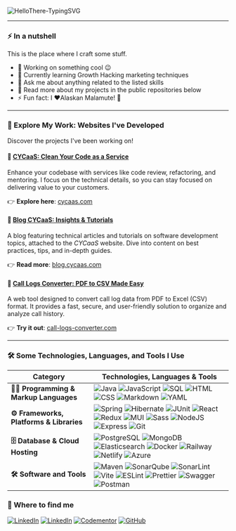 ![HelloThere-TypingSVG](https://readme-typing-svg.herokuapp.com?font=Karla&weight=700&size=26&duration=4000&pause=4000&color=3066BE&background=00000000&center=false&vCenter=true&random=false&width=435&lines=Hey+there%2C+I'm+Lo%C3%AFc!+%F0%9F%91%8B)

---

### ⚡ In a nutshell

This is the place where I craft some stuff.

* 🔭  Working on something cool 😉
* 🌱  Currently learning Growth Hacking marketing techniques
* 💬  Ask me about anything related to the listed skills
* 📖  Read more about my projects in the public repositories below
* ⚡  Fun fact: I ❤️Alaskan Malamute! 🐺

---

### 🌟 Explore My Work: Websites I've Developed

Discover the projects I've been working on!

#### 🚀 [CYCaaS: Clean Your Code as a Service](https://cycaas.com/)

Enhance your codebase with services like code review, refactoring, and mentoring. I focus on the technical details, so you can stay focused on delivering value to your customers.

👉 **Explore here**: [cycaas.com](https://cycaas.com/)

#### 📝 [Blog CYCaaS: Insights & Tutorials](https://blog.cycaas.com/)

A blog featuring technical articles and tutorials on software development topics, attached to the _CYCaaS_ website. Dive into content on best practices, tips, and in-depth guides. 

👉 **Read more**: [blog.cycaas.com](https://blog.cycaas.com/)

#### 🔄 [Call Logs Converter: PDF to CSV Made Easy](https://call-logs-converter.com/)

A web tool designed to convert call log data from PDF to Excel (CSV) format. It provides a fast, secure, and user-friendly solution to organize and analyze call history.

👉 **Try it out**: [call-logs-converter.com](https://call-logs-converter.com/)

---

### 🛠️ Some Technologies, Languages, and Tools I Use

| Category                           | Technologies, Languages & Tools                                                                                                                |
|------------------------------------|-------------------------------------------------------------------------------------------------------------------------------------|
| **👨‍💻 Programming & Markup Languages** | ![Java](https://custom-icon-badges.demolab.com/badge/-Java-EC2125?style=flat-square&logo=Java&logoColor=white) ![JavaScript](https://shields.io/badge/JavaScript-CCB029?logo=JavaScript&logoColor=white&style=flat-square) ![SQL](https://custom-icon-badges.demolab.com/badge/SQL-0075CF?logo=database&logoColor=white&style=flat-square) ![HTML](https://shields.io/badge/HTML-E34F26?logo=html5&logoColor=white&style=flat-square) ![CSS](https://shields.io/badge/CSS-1572B6?logo=css3&logoColor=white&style=flat-square) ![Markdown](https://shields.io/badge/Markdown-black?logo=markdown&logoColor=white&style=flat-square) ![YAML](https://shields.io/badge/YAML-CC1018?logo=yaml&logoColor=white&style=flat-square) |
| **⚙️ Frameworks, Platforms & Libraries** | ![Spring](https://img.shields.io/badge/Spring-6DB33F.svg?logo=spring&logoColor=white&style=flat-square) ![Hibernate](https://img.shields.io/badge/Hibernate-59666C.svg?logo=Hibernate&logoColor=white&style=flat-square) ![JUnit](https://custom-icon-badges.demolab.com/badge/JUnit-249C5F.svg?logo=check-circle&logoColor=white&style=flat-square) ![React](https://img.shields.io/badge/React-45B8D8.svg?logo=react&logoColor=white&style=flat-square) ![Redux](https://img.shields.io/badge/Redux-764ABC.svg?logo=Redux&logoColor=white&style=flat-square) ![MUI](https://img.shields.io/badge/MUI-007FFF.svg?logo=mui&logoColor=white&style=flat-square) ![Sass](https://img.shields.io/badge/Sass-CC6699.svg?logo=sass&logoColor=white&style=flat-square) ![NodeJS](https://img.shields.io/badge/Node.js-43853D.svg?logo=node.js&logoColor=white&style=flat-square) ![Express](https://img.shields.io/badge/Express.js-000000.svg?logo=express&logoColor=white&style=flat-square) ![Git](https://img.shields.io/badge/Git-F05032.svg?logo=git&logoColor=white&style=flat-square) |
| **🗄️ Database & Cloud Hosting** | ![PostgreSQL](https://img.shields.io/badge/PostgreSQL-4169E1.svg?logo=postgresql&logoColor=white&style=flat-square) ![MongoDB](https://img.shields.io/badge/MongoDB-47A248.svg?logo=mongodb&logoColor=white&style=flat-square) ![Elasticsearch](https://img.shields.io/badge/Elasticsearch-005571.svg?logo=Elasticsearch&logoColor=white&style=flat-square) ![Docker](https://img.shields.io/badge/Docker-2496ED.svg?logo=Docker&logoColor=white&style=flat-square) ![Railway](https://img.shields.io/badge/Railway-0B0D0E.svg?logo=railway&logoColor=white&style=flat-square) ![Netlify](https://img.shields.io/badge/Netlify-00C7B7.svg?logo=netlify&logoColor=white&style=flat-square) ![Azure](https://img.shields.io/badge/Azure-0078D4.svg?logo=microsoft%20azure&logoColor=white&style=flat-square) |
| **🛠️ Software and Tools** | ![Maven](https://img.shields.io/badge/Maven-C71A36.svg?logo=Apache%20Maven&logoColor=white&style=flat-square) ![SonarQube](https://img.shields.io/badge/SonarQube-4E9BCD.svg?logo=SonarQube&logoColor=white&style=flat-square) ![SonarLint](https://img.shields.io/badge/SonarLint-CB2029.svg?logo=SonarLint&logoColor=white&style=flat-square) ![Vite](https://img.shields.io/badge/Vite-646CFF.svg?logo=Vite&logoColor=white&style=flat-square) ![ESLint](https://img.shields.io/badge/ESLint-4B32C3.svg?logo=ESLint&logoColor=white&style=flat-square) ![Prettier](https://img.shields.io/badge/Prettier-31444D.svg?logo=Prettier&logoColor=white&style=flat-square) ![Swagger](https://img.shields.io/badge/Swagger-83B83E.svg?logo=Swagger&logoColor=white&style=flat-square) ![Postman](https://img.shields.io/badge/Postman-FF6C37.svg?logo=Postman&logoColor=white&style=flat-square) |


### 🔎 Where to find me

[![LinkedIn](https://img.shields.io/badge/Linkedin-0A66C2?style=for-the-badge&logo=linkedin&logoColor=white)](https://www.linkedin.com/in/loic-favreliere/)
[![LinkedIn](https://img.shields.io/badge/Malt-FC5757?style=for-the-badge&logo=malt&logoColor=white)](https://www.malt.fr/profile/loic-favreliere)
[![Codementor](https://img.shields.io/badge/Codementor-003648?style=for-the-badge&logo=codementor&logoColor=white)](https://www.codementor.io/@lfavreli?refer=badge)
[![GitHub](https://img.shields.io/badge/GitHub-181717?style=for-the-badge&logo=github&logoColor=white)](https://github.com/lfavreli)


<!-- 
    Badges:
        _ https://shields.io/
        _ https://simpleicons.org/

    Examples:
        _ https://zzetao.github.io/awesome-github-profile/
        _ https://github.com/coderjojo/creative-profile-readme
        _ https://github.com/abhisheknaiidu/awesome-github-profile-readme
        _ https://github.com/rzashakeri/beautify-github-profile

    Inspired by: 
        _ https://github.com/DenverCoder1/DenverCoder1
        _ https://github.com/thmsgbrt
        _ https://github.com/Spiderpig86/Spiderpig86 (TODO: add resume)
-->
